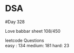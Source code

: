 # DSA

#Day 328

Love babbar sheet
    108/450
    
leetcode Questions   
easy : 134
medium: 181
hard: 23

 